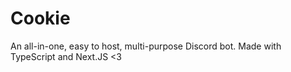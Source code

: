 # Cookie

An all-in-one, easy to host, multi-purpose Discord bot. Made with TypeScript and Next.JS <3